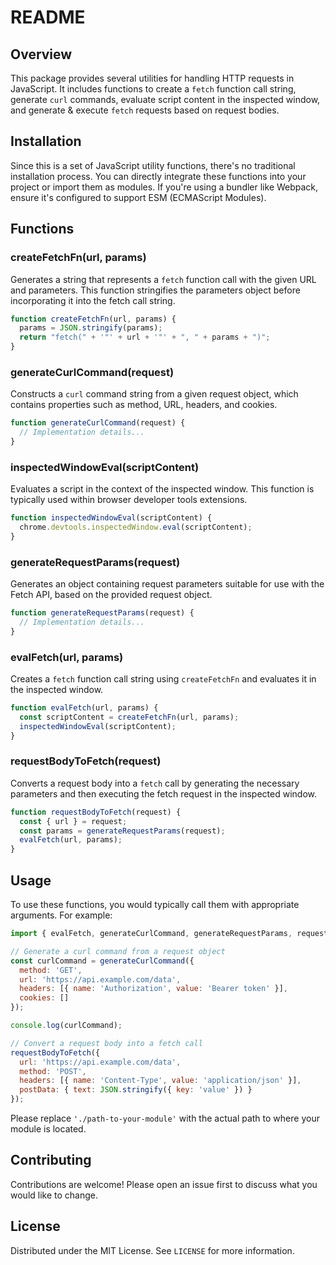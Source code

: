 # README

## Overview

This package provides several utilities for handling HTTP requests in JavaScript. It includes functions to create a `fetch` function call string, generate `curl` commands, evaluate script content in the inspected window, and generate & execute `fetch` requests based on request bodies.

## Installation

Since this is a set of JavaScript utility functions, there's no traditional installation process. You can directly integrate these functions into your project or import them as modules. If you're using a bundler like Webpack, ensure it's configured to support ESM (ECMAScript Modules).

## Functions

### createFetchFn(url, params)

Generates a string that represents a `fetch` function call with the given URL and parameters. This function stringifies the parameters object before incorporating it into the fetch call string.

```javascript
function createFetchFn(url, params) {
  params = JSON.stringify(params);
  return "fetch(" + '"' + url + '"' + ", " + params + ")";
}
```

### generateCurlCommand(request)

Constructs a `curl` command string from a given request object, which contains properties such as method, URL, headers, and cookies.

```javascript
function generateCurlCommand(request) {
  // Implementation details...
}
```

### inspectedWindowEval(scriptContent)

Evaluates a script in the context of the inspected window. This function is typically used within browser developer tools extensions.

```javascript
function inspectedWindowEval(scriptContent) {
  chrome.devtools.inspectedWindow.eval(scriptContent);
}
```

### generateRequestParams(request)

Generates an object containing request parameters suitable for use with the Fetch API, based on the provided request object.

```javascript
function generateRequestParams(request) {
  // Implementation details...
}
```

### evalFetch(url, params)

Creates a `fetch` function call string using `createFetchFn` and evaluates it in the inspected window.

```javascript
function evalFetch(url, params) {
  const scriptContent = createFetchFn(url, params);
  inspectedWindowEval(scriptContent);
}
```

### requestBodyToFetch(request)

Converts a request body into a `fetch` call by generating the necessary parameters and then executing the fetch request in the inspected window.

```javascript
function requestBodyToFetch(request) {
  const { url } = request;
  const params = generateRequestParams(request);
  evalFetch(url, params);
}
```

## Usage

To use these functions, you would typically call them with appropriate arguments. For example:

```javascript
import { evalFetch, generateCurlCommand, generateRequestParams, requestBodyToFetch } from './path-to-your-module';

// Generate a curl command from a request object
const curlCommand = generateCurlCommand({
  method: 'GET',
  url: 'https://api.example.com/data',
  headers: [{ name: 'Authorization', value: 'Bearer token' }],
  cookies: []
});

console.log(curlCommand);

// Convert a request body into a fetch call
requestBodyToFetch({
  url: 'https://api.example.com/data',
  method: 'POST',
  headers: [{ name: 'Content-Type', value: 'application/json' }],
  postData: { text: JSON.stringify({ key: 'value' }) }
});
```

Please replace `'./path-to-your-module'` with the actual path to where your module is located.

## Contributing

Contributions are welcome! Please open an issue first to discuss what you would like to change.

## License

Distributed under the MIT License. See `LICENSE` for more information.